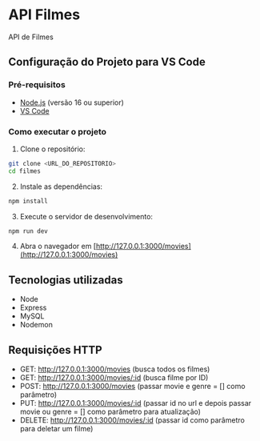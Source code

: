 
# API Filmes

API de Filmes

## Configuração do Projeto para VS Code

### Pré-requisitos

- [Node.js](https://nodejs.org/) (versão 16 ou superior)
- [VS Code](https://code.visualstudio.com/download)

### Como executar o projeto

1. Clone o repositório:
```bash
git clone <URL_DO_REPOSITORIO>
cd filmes
```

2. Instale as dependências:
```bash
npm install
```

3. Execute o servidor de desenvolvimento:
```bash
npm run dev
```

4. Abra o navegador em [http://127.0.0.1:3000/movies](http://127.0.0.1:3000/movies)


## Tecnologias utilizadas

- Node
- Express
- MySQL
- Nodemon


## Requisições HTTP

- GET: http://127.0.0.1:3000/movies (busca todos os filmes)
- GET: http://127.0.0.1:3000/movies/:id (busca filme por ID)
- POST: http://127.0.0.1:3000/movies (passar movie e genre = [] como parâmetro)
- PUT: http://127.0.0.1:3000/movies/:id (passar id no url e depois passar movie ou genre = [] como parâmetro para atualização)
- DELETE: http://127.0.0.1:3000/movies/:id (passar id como parâmetro para deletar um filme)
